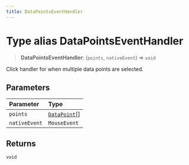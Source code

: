 ```yaml
---
title: DataPointsEventHandler
---
```


# Type alias DataPointsEventHandler

> **DataPointsEventHandler**: (`points`, `nativeEvent`) => `void`

Click handler for when multiple data points are selected.

## Parameters

| Parameter | Type |
| :------ | :------ |
| `points` | [`DataPoint`](type-alias.DataPoint.md)[] |
| `nativeEvent` | `MouseEvent` |

## Returns

`void`
